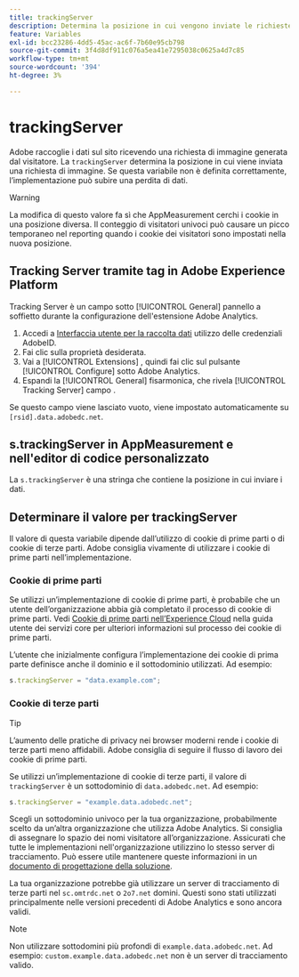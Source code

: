 ```yaml
---
title: trackingServer
description: Determina la posizione in cui vengono inviate le richieste di immagini.
feature: Variables
exl-id: bcc23286-4dd5-45ac-ac6f-7b60e95cb798
source-git-commit: 3f4d8df911c076a5ea41e7295038c0625a4d7c85
workflow-type: tm+mt
source-wordcount: '394'
ht-degree: 3%

---
```


# trackingServer

Adobe raccoglie i dati sul sito ricevendo una richiesta di immagine generata dal visitatore. La `trackingServer` determina la posizione in cui viene inviata una richiesta di immagine. Se questa variabile non è definita correttamente, l’implementazione può subire una perdita di dati.

>[!WARNING]
>
>La modifica di questo valore fa sì che AppMeasurement cerchi i cookie in una posizione diversa. Il conteggio di visitatori univoci può causare un picco temporaneo nel reporting quando i cookie dei visitatori sono impostati nella nuova posizione.

## Tracking Server tramite tag in Adobe Experience Platform

Tracking Server è un campo sotto [!UICONTROL General] pannello a soffietto durante la configurazione dell&#39;estensione Adobe Analytics.

1. Accedi a [Interfaccia utente per la raccolta dati](https://experience.adobe.com/data-collection) utilizzo delle credenziali AdobeID.
2. Fai clic sulla proprietà desiderata.
3. Vai a [!UICONTROL Extensions] , quindi fai clic sul pulsante [!UICONTROL Configure] sotto Adobe Analytics.
4. Espandi la [!UICONTROL General] fisarmonica, che rivela [!UICONTROL Tracking Server] campo .

Se questo campo viene lasciato vuoto, viene impostato automaticamente su `[rsid].data.adobedc.net`.

## s.trackingServer in AppMeasurement e nell&#39;editor di codice personalizzato

La `s.trackingServer` è una stringa che contiene la posizione in cui inviare i dati.

## Determinare il valore per trackingServer

Il valore di questa variabile dipende dall’utilizzo di cookie di prime parti o di cookie di terze parti. Adobe consiglia vivamente di utilizzare i cookie di prime parti nell’implementazione.

### Cookie di prime parti

Se utilizzi un’implementazione di cookie di prime parti, è probabile che un utente dell’organizzazione abbia già completato il processo di cookie di prime parti. Vedi [Cookie di prime parti nell’Experience Cloud](https://experienceleague.adobe.com/docs/core-services/interface/ec-cookies/cookies-first-party.html?lang=it) nella guida utente dei servizi core per ulteriori informazioni sul processo dei cookie di prime parti.

L’utente che inizialmente configura l’implementazione dei cookie di prima parte definisce anche il dominio e il sottodominio utilizzati. Ad esempio:

```js
s.trackingServer = "data.example.com";
```

### Cookie di terze parti

>[!TIP]
>
>L’aumento delle pratiche di privacy nei browser moderni rende i cookie di terze parti meno affidabili. Adobe consiglia di seguire il flusso di lavoro dei cookie di prime parti.

Se utilizzi un’implementazione di cookie di terze parti, il valore di `trackingServer` è un sottodominio di `data.adobedc.net`. Ad esempio:

```js
s.trackingServer = "example.data.adobedc.net";
```

Scegli un sottodominio univoco per la tua organizzazione, probabilmente scelto da un’altra organizzazione che utilizza Adobe Analytics.  Si consiglia di assegnare lo spazio dei nomi visitatore all’organizzazione.  Assicurati che tutte le implementazioni nell&#39;organizzazione utilizzino lo stesso server di tracciamento. Può essere utile mantenere queste informazioni in un [documento di progettazione della soluzione](../../prepare/solution-design.md).

La tua organizzazione potrebbe già utilizzare un server di tracciamento di terze parti nel `sc.omtrdc.net` o `2o7.net` domini.  Questi sono stati utilizzati principalmente nelle versioni precedenti di Adobe Analytics e sono ancora validi.

>[!NOTE]
>
>Non utilizzare sottodomini più profondi di `example.data.adobedc.net`. Ad esempio: `custom.example.data.adobedc.net` non è un server di tracciamento valido.

